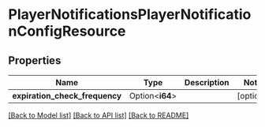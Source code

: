 # PlayerNotificationsPlayerNotificationConfigResource

## Properties

Name | Type | Description | Notes
------------ | ------------- | ------------- | -------------
**expiration_check_frequency** | Option<**i64**> |  | [optional]

[[Back to Model list]](../README.md#documentation-for-models) [[Back to API list]](../README.md#documentation-for-api-endpoints) [[Back to README]](../README.md)


